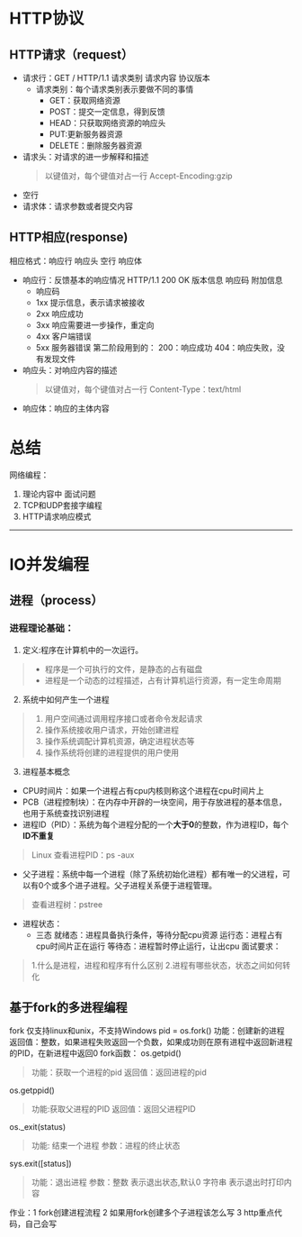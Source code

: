 # HTTP协议
## HTTP请求（request）
+ 请求行：GET       /     HTTP/1.1
       请求类别  请求内容   协议版本
   - 请求类别：每个请求类别表示要做不同的事情
     * GET：获取网络资源
     * POST：提交一定信息，得到反馈
     * HEAD：只获取网络资源的响应头
     * PUT:更新服务器资源
     * DELETE：删除服务器资源
+ 请求头：对请求的进一步解释和描述
    > 以键值对，每个键值对占一行
    Accept-Encoding:gzip
+ 空行
+ 请求体：请求参数或者提交内容
## HTTP相应(response)
相应格式：响应行 响应头 空行 响应体
+ 响应行：反馈基本的响应情况
    HTTP/1.1  200  OK
    版本信息  响应码  附加信息
   - 响应码
    * 1xx  提示信息，表示请求被接收
    * 2xx  响应成功
    * 3xx  响应需要进一步操作，重定向
    * 4xx  客户端错误
    * 5xx  服务器错误
第二阶段用到的：
    200：响应成功
    404：响应失败，没有发现文件
+ 响应头：对响应内容的描述
    > 以键值对，每个键值对占一行
    Content-Type：text/html
+ 响应体：响应的主体内容

# 总结
网络编程：
   1. 理论内容中 面试问题
   2. TCP和UDP套接字编程
   3. HTTP请求响应模式
----
# IO并发编程
## 进程（process）
### 进程理论基础：
1. 定义:程序在计算机中的一次运行。
> + 程序是一个可执行的文件，是静态的占有磁盘
> + 进程是一个动态的过程描述，占有计算机运行资源，有一定生命周期
2. 系统中如何产生一个进程
  > 1. 用户空间通过调用程序接口或者命令发起请求
  > 2. 操作系统接收用户请求，开始创建进程
  > 3. 操作系统调配计算机资源，确定进程状态等
  > 4. 操作系统将创建的进程提供的用户使用
3. 进程基本概念
+ CPU时间片：如果一个进程占有cpu内核则称这个进程在cpu时间片上
+ PCB（进程控制块）：在内存中开辟的一块空间，用于存放进程的基本信息，也用于系统查找识别进程
+ 进程ID（PID）：系统为每个进程分配的一个**大于0**的整数，作为进程ID，每个**ID不重复**
> Linux 查看进程PID：ps -aux
+ 父子进程：系统中每一个进程（除了系统初始化进程）都有唯一的父进程，可以有0个或多个进子进程。父子进程关系便于进程管理。
> 查看进程树：pstree
+ 进程状态：
   - 三态
        就绪态：进程具备执行条件，等待分配cpu资源
        运行态：进程占有cpu时间片正在运行
        等待态：进程暂时停止运行，让出cpu
面试要求：
> 1.什么是进程，进程和程序有什么区别
> 2.进程有哪些状态，状态之间如何转化
## 基于fork的多进程编程
fork 仅支持linux和unix，不支持Windows
pid = os.fork()
功能：创建新的进程
返回值：整数，如果进程失败返回一个负数，如果成功则在原有进程中返回新进程的PID，在新进程中返回0
fork函数：
os.getpid()
>功能：获取一个进程的pid
>返回值：返回进程的pid

os.getppid()
>功能:获取父进程的PID
>返回值：返回父进程PID

os._exit(status)
>功能: 结束一个进程
>参数：进程的终止状态

sys.exit([status])
>功能：退出进程
>参数：整数 表示退出状态,默认0
>	  字符串 表示退出时打印内容

作业：1 fork创建进程流程
     2 如果用fork创建多个子进程该怎么写
     3 http重点代码，自己会写